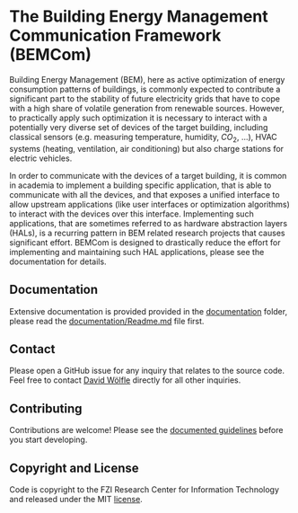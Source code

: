 # The Building Energy Management Communication Framework (BEMCom)
Building Energy Management (BEM), here as active optimization of energy consumption patterns of buildings, is commonly expected to contribute a significant part to the stability of future electricity grids that have to cope with a high share of volatile generation from renewable sources. However, to practically apply such optimization it is necessary to interact with a potentially very diverse set of devices of the target building, including classical sensors (e.g. measuring temperature, humidity, $CO_2$, ...), HVAC systems (heating, ventilation, air conditioning) but also charge stations for electric vehicles.

In order to communicate with the devices of a target building, it is common in academia to implement a building specific application, that is able to communicate with all the devices, and that exposes a unified interface to allow upstream applications (like user interfaces or optimization algorithms) to interact with the devices over this interface. Implementing such applications, that are sometimes referred to as hardware abstraction layers (HALs), is a recurring pattern in BEM related research projects  that causes significant effort. BEMCom is designed to drastically reduce the effort for implementing and maintaining such HAL applications, please see the documentation for details.



## Documentation

Extensive documentation is provided provided in the [documentation](documentation/Readme.md) folder, please read the [documentation/Readme.md](documentation/Readme.md) file first. 



## Contact

Please open a GitHub issue for any inquiry that relates to the source code. Feel free to contact [David Wölfle](https://www.fzi.de/en/about-us/organisation/detail/address/david-woelfle/) directly for all other inquiries.



## Contributing

Contributions are welcome! Please see the [documented guidelines](documentation/04_contributing.md) before you start developing.



## Copyright and License

Code is copyright to the FZI Research Center for Information Technology and released under the MIT [license](./LICENSE).